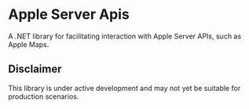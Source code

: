 # Apple Server Apis

A .NET library for facilitating interaction with Apple Server APIs, such as Apple Maps.

## Disclaimer
This library is under active development and may not yet be suitable for production scenarios.
